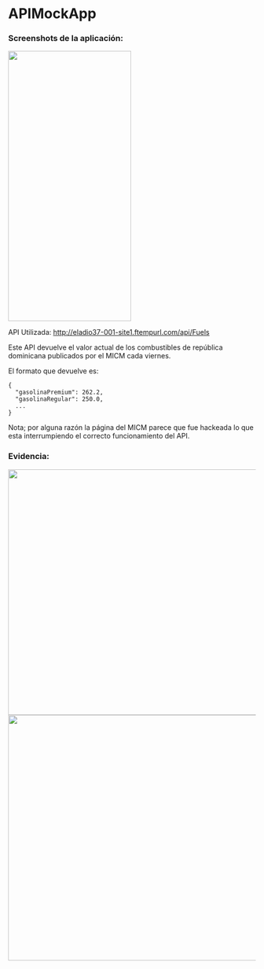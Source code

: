 # APIMockApp

<div>
  <h3> Screenshots de la aplicación:</h3>
<img src="https://i.gyazo.com/6382d920ba356da518fa81944e2289df.png" width="250" height="550">
</div>

API Utilizada:
http://eladio37-001-site1.ftempurl.com/api/Fuels

Este API devuelve el valor actual de los combustibles de república dominicana publicados por el MICM cada viernes.

El formato que devuelve es: 
```
{
  "gasolinaPremium": 262.2,
  "gasolinaRegular": 250.0,
  ...
}
```
Nota; por alguna razón la página del MICM parece que fue hackeada lo que esta interrumpiendo el correcto funcionamiento del API.

<div>
  <h3>Evidencia:</h3>
<img src="https://i.gyazo.com/5009e384403a7e1a711aed0edc7d2f4b.gif" width="800" height="500">
  <img src="https://i.gyazo.com/d05265f203b8607741cf774dd4c5cf3d.gif" width="800" height="500">
  </div>

